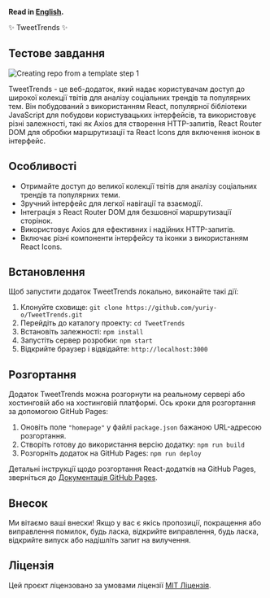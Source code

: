 **Read in [English](README.md).**

✨ TweetTrends ✨

## Тестове завдання

![Creating repo from a template step 1](./assets/Overview.gif)

TweetTrends - це веб-додаток, який надає користувачам доступ до широкої колекції
твітів для аналізу соціальних трендів та популярних тем. Він побудований з
використанням React, популярної бібліотеки JavaScript для побудови
користувацьких інтерфейсів, та використовує різні залежності, такі як Axios для
створення HTTP-запитів, React Router DOM для обробки маршрутизації та React
Icons для включення іконок в інтерфейс.

## Особливості

- Отримайте доступ до великої колекції твітів для аналізу соціальних трендів та
  популярних теми.
- Зручний інтерфейс для легкої навігації та взаємодії.
- Інтеграція з React Router DOM для безшовної маршрутизації сторінок.
- Використовує Axios для ефективних і надійних HTTP-запитів.
- Включає різні компоненти інтерфейсу та іконки з використанням React Icons.

## Встановлення

Щоб запустити додаток TweetTrends локально, виконайте такі дії:

1. Клонуйте сховище: `git clone https://github.com/yuriy-o/TweetTrends.git`
2. Перейдіть до каталогу проекту: `cd TweetTrends`
3. Встановіть залежності: `npm install`
4. Запустіть сервер розробки: `npm start`
5. Відкрийте браузер і відвідайте: `http://localhost:3000`

## Розгортання

Додаток TweetTrends можна розгорнути на реальному сервері або хостинговій або на
хостинговій платформі. Ось кроки для розгортання за допомогою GitHub Pages:

1. Оновіть поле `"homepage"` у файлі `package.json` бажаною URL-адресою
   розгортання.
2. Створіть готову до використання версію додатку: `npm run build`
3. Розгорніть додаток на GitHub Pages: `npm run deploy`

Детальні інструкції щодо розгортання React-додатків на GitHub Pages, зверніться
до
[Документація GitHub Pages](https://docs.github.com/en/pages/getting-started-with-github-pages/creating-a-github-pages-site).

## Внесок

Ми вітаємо ваші внески! Якщо у вас є якісь пропозиції, покращення або
виправлення помилок, будь ласка, відкрийте виправлення, будь ласка, відкрийте
випуск або надішліть запит на вилучення.

## Ліцензія

Цей проєкт ліцензовано за умовами ліцензії
[MIT Ліцензія](https://github.com/yuriy-o/TweetTrends/blob/main/LICENSE).
